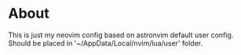 # About

This is just my neovim config based on astronvim default user config.
Should be placed in '~/AppData/Local/nvim/lua/user' folder.
